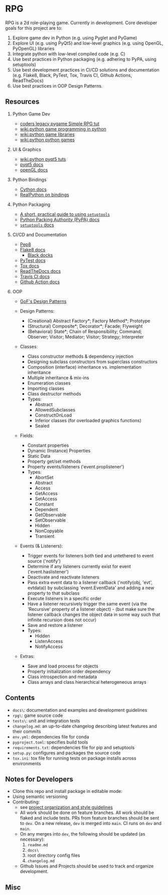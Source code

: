 # RPG

RPG is a 2d role-playing game. Currently in development. Core developer goals for this project are to: 

1. Explore game dev in Python (e.g. using Pyglet and PyGame)
2. Explore UI (e.g. using PyQt5) and low-level graphics (e.g. using OpenGL, PyOpenGL) libraries
3. Integrate python with low-level compiled code (e.g. C) 
4. Use best practices in Python packaging (e.g. adhering to PyPA, using setuptools)
5. Use best development practices in CI/CD solutions and documentation (e.g. Flake8, Black, PyTest, Tox, Travis CI, Github Actions, ReadTheDocs)
6. Use best practices in OOP Design Patterns.

## Resources

1. Python Game Dev

	- [coders legacy pygame Simple RPG tut](https://coderslegacy.com/python/pygame-rpg-game-tutorial/)
	- [wiki.python game programming in python](https://wiki.python.org/moin/GameProgramming)
	- [wiki.python game libraries](https://wiki.python.org/moin/PythonGameLibraries)
	- [wiki.python python games](https://wiki.python.org/moin/PythonGames)

2. UI & Graphics

	- [wiki.python pyqt5 tuts](https://wiki.python.org/moin/PyQt/Tutorials)
	- [pyqt5 docs](https://www.riverbankcomputing.com/static/Docs/PyQt5/)
	- [openGL docs](https://docs.gl/)

3. Python Bindings

	- [Cython docs](https://cython.readthedocs.io/en/latest/)
	- [RealPython on bindings](https://realpython.com/python-bindings-overview/)

4. Python Packaging

	- [A short, practical guide to using `setuptools`](https://godatadriven.com/blog/a-practical-guide-to-using-setup-py/)
	- [Python Packing Authority (PyPA) docs](https://packaging.python.org/)
	- [`setuptools` docs](https://setuptools.readthedocs.io/en/latest/userguide/index.html)

5. CI/CD and Documentation
	- [Pep8](https://www.python.org/dev/peps/pep-0008/)	
	- [Flake8 docs](https://flake8.pycqa.org/en/latest/)
        - [Black docks](https://github.com/psf/black)
	- [PyTest docs](https://pytest.org/)
	- [Tox docs](https://tox.readthedocs.io/en/latest/)
	- [ReadTheDocs docs](https://docs.readthedocs.io/en/rel/getting_started.html)
	- [Travis CI docs](https://docs.travis-ci.com/user/tutorial/)
	- [Github Action docs](https://docs.github.com/en/actions/learn-github-actions/introduction-to-github-actions)


6. OOP
	- [GoF's Design Patterns](https://en.wikipedia.org/wiki/Design_Patterns)
	- Design Patterns:
		- (Creational) Abstract Factory*; Factory Method*; Prototype
		- (Structural) Composite*; Decorator*; Facade; Flyweight
		- (Behavioral) State*; Chain of Responsibility; Command;  Observer; Visitor; Mediator; Visitor; Strategy; Interpreter

	- Classes:
		- Class constructor methods & dependency injection
		- Designing subclass constructors from superclass constructors
		- Composition (interface) inheritance vs. implementation inheritance
		- Multiple inheritance & mix-ins
		- Enumeration classes
		- Importing classes
		- Class destructor methods
		- Types:
			- Abstract
			- AllowedSubclasses
			- ConstructOnLoad
			- Inferior classes (for overloaded graphics functions)
			- Sealed

	- Fields:
		- Constant properties
		- Dynamic (Instance) Properties
		- Static Data
		- Property get/set methods
		- Property events/listeners ('event.proplistener')
		- Types:
			- AbortSet
			- Abstract
			- Access
			- GetAccess
			- SetAccess
			- Constant
			- Dependent
			- GetObservable
			- SetObservable
			- Hidden
			- NonCopyable
			- Transient

	- Events (& Listeners):
		- Trigger events for listeners both tied and untethered to event source ('notify')
		- Determine if any listeners currently exist for event ('event.haslistener')
		- Deactivate and reactivate listeners
		- Pass extra event data to a listener callback ('notify(obj, 'evt', evtdata)) by subclassing 'event.EventData' and adding a new property to that subclass
		- Execute listeners in a specific order
		- Have a listener recursively trigger the same event (via the 'Recursive' property of a listener object) - (but make sure the listener callback changes the object data in some way such that infinite recursion does not occur)
		- Save and restore a listener
		- Types:
			- Hidden
			- ListenAccess
			- NotifyAccess

	- Extras:
		- Save and load process for objects
		- Property initialization order dependency
		- Class introspection and metadata
		- Class arrays and class hierarchical heterogeneous arrays

## Contents

- `docs\`: documentation and examples and development guidelines
- `rpg\`: game source code
- `tests\`: unit and integration tests
- `changelog.md`: an up-to-date changelog describing latest features and their commits
- `env.yml`: dependencies file for conda
- `pyproject.toml`: specifies build tools
- `requirements.txt`: dependencies file for pip and setuptools
- `setup.py`: configures and packages the source code
- `tox.ini`: tox file for running tests on package installs across environments


## Notes for Developers

- Clone this repo and install package in editable mode:
- Using semantic versioning
- Contributing:
	- see [project organization and style guidelines](github.com/jkbhagatio/blob/master/docs/project_org_and_style_guidelines.md)
	- All work should be done on feature branches. All work should be flaked and include tests. PRs from feature branches should be sent to `dev`. On a new release, `dev` is merged into `main`. CI runs on `dev` and `main`.
	- On any merges into `dev`, the following should be updated (as necessary):	
		1. `readme.md`
		2. `docs\`
		3. root directory config files
		4. `changelog.md`
	- Github Issues and Projects should be used to track and organize development.

## Misc
